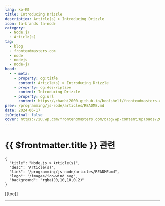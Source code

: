 ```yaml
---
lang: ko-KR
title: Introducing Drizzle
description: Article(s) > Introducing Drizzle
icon: fa-brands fa-node
category: 
  - Node.js
  - Article(s)
tag: 
  - blog
  - frontendmasters.com
  - node
  - nodejs
  - node-js
head:
  - - meta:
    - property: og:title
      content: Article(s) > Introducing Drizzle
    - property: og:description
      content: Introducing Drizzle
    - property: og:url
      content: https://chanhi2000.github.io/bookshelf/frontendmasters.com/introducing-drizzle.html
prev: /programming/js-node/articles/README.md
date: 2024-06-17
isOriginal: false
cover: https://i0.wp.com/frontendmasters.com/blog/wp-content/uploads/2024/06/drizzle-thumb.jpg?w=1000&ssl=1
---
```


# {{ $frontmatter.title }} 관련

```component VPCard
{
  "title": "Node.js > Article(s)",
  "desc": "Article(s)",
  "link": "/programming/js-node/articles/README.md",
  "logo": "/images/ico-wind.svg",
  "background": "rgba(10,10,10,0.2)"
}
```

[[toc]]

---

<SiteInfo
  name="Introducing Drizzle"
  desc="Drizzle is a new ORM tool that blends traditional ORM querying with a typed SQL API. Drizzle supports various databases (Postgres, MySQL, SQLite) and aims to simplify SQL crafting while avoiding common ORM pitfalls."
  url="https://frontendmasters.com/blog/introducing-drizzle/"
  logo="https://frontendmasters.com/favicon.ico"
  preview="https://i0.wp.com/frontendmasters.com/blog/wp-content/uploads/2024/06/drizzle-thumb.jpg?w=1000&ssl=1"/>

<!-- TODO: 작성 -->
